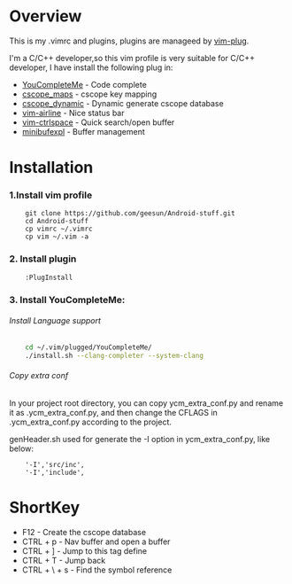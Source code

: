 Overview
========

This is my .vimrc and plugins, plugins are manageed by [vim-plug](https://github.com/junegunn/vim-plug).

I'm a C/C++ developer,so this vim profile is very suitable for C/C++ developer, I have install the following plug in: 

* [YouCompleteMe](https://github.com/Valloric/YouCompleteMe)  -  Code complete
* [cscope_maps](https://github.com/chazy/cscope_maps) - cscope key mapping
* [cscope_dynamic](https://github.com/geesun/cscope_dynamic) - Dynamic generate cscope database  
* [vim-airline](https://github.com/vim-airline/vim-airline)  - Nice status bar
* [vim-ctrlspace](https://github.com/vim-ctrlspace/vim-ctrlspace) - Quick search/open buffer
* [minibufexpl](https://github.com/fholgado/minibufexpl.vim) - Buffer management

Installation
============
### 1.Install vim profile
 
```
    git clone https://github.com/geesun/Android-stuff.git
    cd Android-stuff
    cp vimrc ~/.vimrc 
    cp vim ~/.vim -a 
```
  
### 2. Install plugin

```
    :PlugInstall 
```

### 3. Install YouCompleteMe: 
######    Install Language support

```BASH
    cd ~/.vim/plugged/YouCompleteMe/ 
    ./install.sh --clang-completer --system-clang
```

######    Copy extra conf
In your project root directory, you can copy ycm_extra_conf.py and rename it as .ycm_extra_conf.py, 
and then change the CFLAGS in .ycm_extra_conf.py according to the project.
   
genHeader.sh used for generate the -I option in ycm_extra_conf.py, like below: 

```
    '-I','src/inc',
    '-I','include',
```

ShortKey
============
* F12 - Create the cscope database 
* CTRL + p - Nav buffer and open a buffer
* CTRL + ] - Jump to this tag define 
* CTRL + T - Jump back 
* CTRL + \ + s - Find the symbol reference

